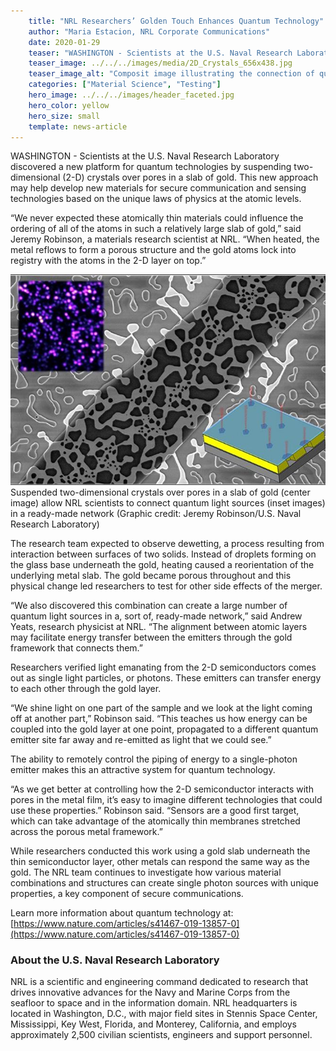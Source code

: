 ```yaml
---
    title: "NRL Researchers’ Golden Touch Enhances Quantum Technology"
    author: "Maria Estacion, NRL Corporate Communications"
    date: 2020-01-29
    teaser: "WASHINGTON - Scientists at the U.S. Naval Research Laboratory discovered a new platform for quantum technologies by suspending two-dimensional (2-D) crystals over pores in a slab of gold. This new approach may help develop new materials for secure communication and sensing technologies based on the unique laws of physics at the atomic levels."
    teaser_image: ../../../images/media/2D_Crystals_656x438.jpg
    teaser_image_alt: "Composit image illustrating the connection of quantum light sources"
    categories: ["Material Science", "Testing"]
    hero_image: ../../../images/header_faceted.jpg
    hero_color: yellow
    hero_size: small
    template: news-article
---
```

WASHINGTON - Scientists at the U.S. Naval Research Laboratory discovered a new platform for quantum technologies by suspending two-dimensional (2-D) crystals over pores in a slab of gold. This new approach may help develop new materials for secure communication and sensing technologies based on the unique laws of physics at the atomic levels.

“We never expected these atomically thin materials could influence the ordering of all of the atoms in such a relatively large slab of gold,” said Jeremy Robinson, a materials research scientist at NRL. “When heated, the metal reflows to form a porous structure and the gold atoms lock into registry with the atoms in the 2-D layer on top.”

<p class="news-image"><img src="../../../images/media/2D_Crystals_656x438.jpg" alt="Composit image illustrating the connection of quantum light sources" /><span class="md-caption">Suspended two-dimensional crystals over pores in a slab of gold (center image) allow NRL scientists to connect quantum light sources (inset images) in a ready-made network (Graphic credit: Jeremy Robinson/U.S. Naval Research Laboratory)</span></p>

The research team expected to observe dewetting, a process resulting from interaction between surfaces of two solids. Instead of droplets forming on the glass base underneath the gold, heating caused a reorientation of the underlying metal slab. The gold became porous throughout and this physical change led researchers to test for other side effects of the merger.

“We also discovered this combination can create a large number of quantum light sources in a, sort of, ready-made network,” said Andrew Yeats, research physicist at NRL. “The alignment between atomic layers may facilitate energy transfer between the emitters through the gold framework that connects them.”

Researchers verified light emanating from the 2-D semiconductors comes out as single light particles, or photons. These emitters can transfer energy to each other through the gold layer.

“We shine light on one part of the sample and we look at the light coming off at another part,” Robinson said. “This teaches us how energy can be coupled into the gold layer at one point, propagated to a different quantum emitter site far away and re-emitted as light that we could see.”

The ability to remotely control the piping of energy to a single-photon emitter makes this an attractive system for quantum technology.

“As we get better at controlling how the 2-D semiconductor interacts with pores in the metal film, it’s easy to imagine different technologies that could use these properties.” Robinson said. “Sensors are a good first target, which can take advantage of the atomically thin membranes stretched across the porous metal framework.”

While researchers conducted this work using a gold slab underneath the thin semiconductor layer, other metals can respond the same way as the gold. The NRL team continues to investigate how various material combinations and structures can create single photon sources with unique properties, a key component of secure communications.

Learn more information about quantum technology at: [https://www.nature.com/articles/s41467-019-13857-0](https://www.nature.com/articles/s41467-019-13857-0)

### About the U.S. Naval Research Laboratory ###

NRL is a scientific and engineering command dedicated to research that drives innovative advances for the Navy and Marine Corps from the seafloor to space and in the information domain. NRL headquarters is located in Washington, D.C., with major field sites in Stennis Space Center, Mississippi, Key West, Florida, and Monterey, California, and employs approximately 2,500 civilian scientists, engineers and support personnel.